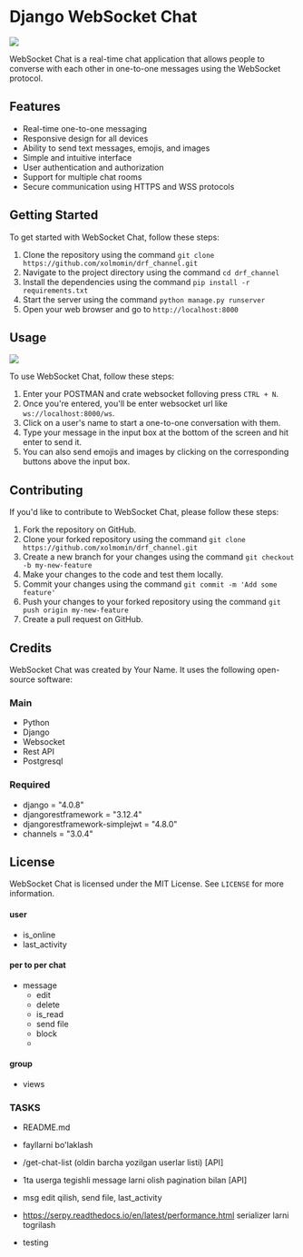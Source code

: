 # Django WebSocket Chat

  <img src="https://assets.stanko.io/blog/production/store/a6bad9b68057b2ed9716dd35ced216fa.gif">

WebSocket Chat is a real-time chat application that allows people to converse with each other in one-to-one messages
using the WebSocket protocol.

## Features

- Real-time one-to-one messaging
- Responsive design for all devices
- Ability to send text messages, emojis, and images
- Simple and intuitive interface
- User authentication and authorization
- Support for multiple chat rooms
- Secure communication using HTTPS and WSS protocols

## Getting Started

To get started with WebSocket Chat, follow these steps:

1. Clone the repository using the command `git clone https://github.com/xolmomin/drf_channel.git`
2. Navigate to the project directory using the command `cd drf_channel`
3. Install the dependencies using the command `pip install -r requirements.txt`
4. Start the server using the command `python manage.py runserver`
5. Open your web browser and go to `http://localhost:8000`

## Usage

<img src="https://blog.postman.com/wp-content/uploads/2021/05/websocket-connect-1.gif">

To use WebSocket Chat, follow these steps:

1. Enter your POSTMAN and crate websocket folloving press `CTRL + N`.
2. Once you're entered, you'll be enter websocket url like `ws://localhost:8000/ws`.
3. Click on a user's name to start a one-to-one conversation with them.
4. Type your message in the input box at the bottom of the screen and hit enter to send it.
5. You can also send emojis and images by clicking on the corresponding buttons above the input box.

## Contributing

If you'd like to contribute to WebSocket Chat, please follow these steps:

1. Fork the repository on GitHub.
2. Clone your forked repository using the command `git clone https://github.com/xolmomin/drf_channel.git`
3. Create a new branch for your changes using the command `git checkout -b my-new-feature`
4. Make your changes to the code and test them locally.
5. Commit your changes using the command `git commit -m 'Add some feature'`
6. Push your changes to your forked repository using the command `git push origin my-new-feature`
7. Create a pull request on GitHub.

## Credits

WebSocket Chat was created by Your Name. It uses the following open-source software:

### Main

- Python
- Django
- Websocket
- Rest API
- Postgresql

### Required

- django = "4.0.8"
- djangorestframework = "3.12.4"
- djangorestframework-simplejwt = "4.8.0"
- channels = "3.0.4"

## License

WebSocket Chat is licensed under the MIT License. See `LICENSE` for more information.

#### user

- is_online
- last_activity

#### per to per chat

- message
    - edit
    - delete
    - is_read
    - send file
    - block
    -

#### group

- views

### TASKS

- README.md
- fayllarni bo'laklash
- /get-chat-list (oldin barcha yozilgan userlar listi) [API]
- 1ta userga tegishli message larni olish pagination bilan [API]
- msg edit qilish, send file, last_activity

- https://serpy.readthedocs.io/en/latest/performance.html serializer larni togrilash
- testing

